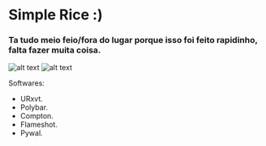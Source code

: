 # Simple Rice :)
### Ta tudo meio feio/fora do lugar porque isso foi feito rapidinho, falta fazer muita coisa.
![alt text](https://github.com/sazukegu/dotfiles/blob/master/rice2.3.png?raw=true)
![alt text](https://github.com/sazukegu/dotfiles/blob/master/rice2,2.png?raw=true)

Softwares:
 * URxvt.
 * Polybar.
 * Compton.
 * Flameshot.
 * Pywal.
